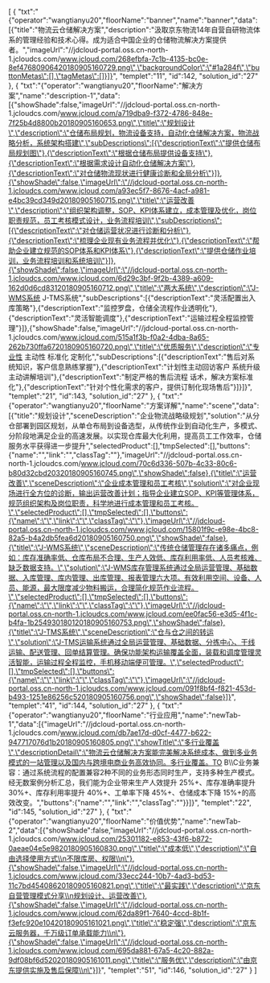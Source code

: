 [
	{
		"txt":"{\"operator\":\"wangtianyu20\",\"floorName\":\"banner\",\"name\":\"banner\",\"data\":[{\"title\":\"物流云仓储解决方案\",\"description\":\"汲取京东物流14年自营自研物流体系的管理经验和技术心得。成为适合中国企业的仓储物流解决方案提供者。\",\"imageUrl\":\"//jdcloud-portal.oss.cn-north-1.jcloudcs.com/www.jcloud.com/268efbfa-7c1b-4135-bc0e-8ef47680906420180905160729.png\",\"backgroundColor\":\"#1a284f\",\"buttonMetas\":[],\"tagMetas\":[]}]}",
		"templet":"11",
		"id":142,
		"solution_id":"27"
	},
	{
		"txt":"{\"operator\":\"wangtianyu20\",\"floorName\":\"解决方案\",\"name\":\"description-1\",\"data\":[{\"showShade\":false,\"imageUrl\":\"//jdcloud-portal.oss.cn-north-1.jcloudcs.com/www.jcloud.com/a719dba9-f372-4786-848e-7f25b4d8800b20180905160653.png\",\"title\":\"规划设计\",\"description\":\"仓储布局规划，物流设备支持，自动化仓储解决方案，物流战略分析，系统架构搭建\",\"subDescriptions\":[{\"descriptionText\":\"提供仓储布局规划图\"},{\"descriptionText\":\"根据仓储布局提供设备支持\"},{\"descriptionText\":\"根据需求设计自动化仓储解决方案\"},{\"descriptionText\":\"对仓储物流现状进行健康诊断和全局分析\"}]},{\"showShade\":false,\"imageUrl\":\"//jdcloud-portal.oss.cn-north-1.jcloudcs.com/www.jcloud.com/a93ec5f7-8676-4acf-a981-e4bc39cd349d20180905160715.png\",\"title\":\"运营改善\",\"description\":\"组织架构调整，SOP、KPI体系建立，成本管理及优化，岗位职责规范，员工考核模式设计，业务流程培训\",\"subDescriptions\":[{\"descriptionText\":\"对仓储运营状况进行诊断和分析\"},{\"descriptionText\":\"梳理企业现有业务流程并优化\"},{\"descriptionText\":\"帮助企业建立规范的SOP体系和KPI体系\"},{\"descriptionText\":\"提供仓储作业培训，业务流程培训和系统培训\"}]},{\"showShade\":false,\"imageUrl\":\"//jdcloud-portal.oss.cn-north-1.jcloudcs.com/www.jcloud.com/6d29c3bf-9f2b-4389-a609-162d0d6cd83120180905160712.png\",\"title\":\"两大系统\",\"description\":\"J-WMS系统  J-TMS系统\",\"subDescriptions\":[{\"descriptionText\":\"灵活配置出入库策略\"},{\"descriptionText\":\"监控罗盘，仓储全流程作业透明化\"},{\"descriptionText\":\"灵活智能调度\"},{\"descriptionText\":\"运输过程全程监控管理\"}]},{\"showShade\":false,\"imageUrl\":\"//jdcloud-portal.oss.cn-north-1.jcloudcs.com/www.jcloud.com/515a1f3b-f0a2-4dba-8a65-262b730ffa6720180905160720.png\",\"title\":\"优质服务\",\"description\":\"专业性 主动性 标准化 定制化\",\"subDescriptions\":[{\"descriptionText\":\"售后对系统知识，客户信息熟练掌握\"},{\"descriptionText\":\"计划性主动回访客户 系统升级主动讲解培训\"},{\"descriptionText\":\"制定严格的售后流程 话术，解决方案标准化\"},{\"descriptionText\":\"针对个性化需求的客户，提供订制化现场售后\"}]}]}",
		"templet":"21",
		"id":143,
		"solution_id":"27"
	},
	{
		"txt":"{\"operator\":\"wangtianyu20\",\"floorName\":\"方案详解\",\"name\":\"scene\",\"data\":[{\"title\":\"规划设计\",\"sceneDescription\":\"企业物流战略级规划\",\"solution\":\"从分仓部署到园区规划，从单仓布局到设备选型，从传统作业到自动化生产，多模式、分阶段地满足企业的高速发展。以实现仓库最大化利用，提高员工工作效率，仓储服务水平获得进一步提升\",\"selectedProduct\":[],\"tmpSelected\":[],\"buttons\":{\"name\":\"\",\"link\":\"\",\"classTag\":\"\"},\"imageUrl\":\"//jdcloud-portal.oss.cn-north-1.jcloudcs.com/www.jcloud.com/70c6d336-507b-4c33-80c6-b80d32cbd20320180905160745.png\",\"showShade\":false},{\"title\":\"运营改善\",\"sceneDescription\":\"企业成本管理和员工考核\",\"solution\":\"对企业现场进行全方位的诊断，输出运营改善计划；指导企业建立SOP、KPI等管理体系，规范组织架构及岗位职责，科学地进行成本管理和员工考核。\",\"selectedProduct\":[],\"tmpSelected\":[],\"buttons\":{\"name\":\"\",\"link\":\"\",\"classTag\":\"\"},\"imageUrl\":\"//jdcloud-portal.oss.cn-north-1.jcloudcs.com/www.jcloud.com/15801f9c-e98e-4bc8-82a5-b4a2db5fea6d20180905160750.png\",\"showShade\":false},{\"title\":\"J-WMS系统\",\"sceneDescription\":\"传统仓储管理存在诸多痛点，例如：库存准确率低、仓库布局不合理、生产人效低、库存利用率低、人员考核难、缺乏数据支持。\",\"solution\":\"J-WMS库存管理系统通过全局运营管理、基础数据、入库管理、库内管理、出库管理、报表管理六大项。有效利用空间、设备、人员、能源，最大限度减少物料搬运，合理简化规范作业流程。\",\"selectedProduct\":[],\"tmpSelected\":[],\"buttons\":{\"name\":\"\",\"link\":\"\",\"classTag\":\"\"},\"imageUrl\":\"//jdcloud-portal.oss.cn-north-1.jcloudcs.com/www.jcloud.com/ee0fac56-e3d5-4f1c-b4fa-1b254930180120180905160753.png\",\"showShade\":false},{\"title\":\"J-TMS系统\",\"sceneDescription\":\"仓与仓之间的转运\",\"solution\":\"J-TMS运输系统通过全局运营管理、基础数据、分拣中心、干线运输、配送管理、回单结算管理。确保功能架构运输覆盖全面，装载和调度管理灵活智能，运输过程全程监控，手机移动端便可管理。\",\"selectedProduct\":[],\"tmpSelected\":[],\"buttons\":{\"name\":\"\",\"link\":\"\",\"classTag\":\"\"},\"imageUrl\":\"//jdcloud-portal.oss.cn-north-1.jcloudcs.com/www.jcloud.com/091f8bf4-f821-453d-b493-1251e86256c520180905160756.png\",\"showShade\":false}]}",
		"templet":"41",
		"id":144,
		"solution_id":"27"
	},
	{
		"txt":"{\"operator\":\"wangtianyu20\",\"floorName\":\"行业应用\",\"name\":\"newTab-1\",\"data\":[{\"imageUrl\":\"//jdcloud-portal.oss.cn-north-1.jcloudcs.com/www.jcloud.com/db7ae17d-d0cf-4477-b622-947717076d1b20180905160805.png\",\"showTitle\":\"多行业覆盖\",\"descriptionDetail\":\"物流云仓储解决方案能完美解决系统成本、做到多业务模式的一站管理以及国内与跨境电商业务高效协同。多行业覆盖。TO B\\\\C业务兼容：通过系统流程的配置兼容2种不同的业务形态同时生产，支持多种生产模式。经无数案例分析汇总，我们能为企业带来生产人效提升 25%+、库存准确率提升 30%+、库存利用率提升 40%+、工单率下降 45%+、仓储成本下降 15%+的高效改变。\",\"buttons\":{\"name\":\"\",\"link\":\"\",\"classTag\":\"\"}}]}",
		"templet":"22",
		"id":145,
		"solution_id":"27"
	},
	{
		"txt":"{\"operator\":\"wangtianyu20\",\"floorName\":\"价值优势\",\"name\":\"newTab-2\",\"data\":[{\"showShade\":false,\"imageUrl\":\"//jdcloud-portal.oss.cn-north-1.jcloudcs.com/www.jcloud.com/25301182-e853-43f6-b872-0aeae04e5e9820180905160830.png\",\"title\":\"成本低\",\"description\":\"自由选择使用方式\\n不限库房、权限\\n\"},{\"showShade\":false,\"imageUrl\":\"//jdcloud-portal.oss.cn-north-1.jcloudcs.com/www.jcloud.com/33ecc244-10b7-4ad3-bd53-11c7bd45408620180905160821.png\",\"title\":\"最实践\",\"description\":\"京东自营管理模式分享\\n规划设计、运营改善\"},{\"showShade\":false,\"imageUrl\":\"//jdcloud-portal.oss.cn-north-1.jcloudcs.com/www.jcloud.com/62da89f1-7640-4ccd-8b1f-f3efc920e10420180905161021.png\",\"title\":\"稳定强\",\"description\":\"京东云服务器，千万级订单承载能力\\n\"},{\"showShade\":false,\"imageUrl\":\"//jdcloud-portal.oss.cn-north-1.jcloudcs.com/www.jcloud.com/695da881-67a5-4c20-882a-9df08bf6d52020180905161011.png\",\"title\":\"服务优\",\"description\":\"由京东提供实施及售后保障\\n\"}]}",
		"templet":"51",
		"id":146,
		"solution_id":"27"
	}
]